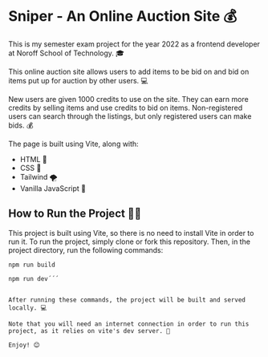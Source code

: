 
# Sniper - An Online Auction Site 💰

This is my semester exam project for the year 2022 as a frontend developer at Noroff School of Technology. 🎓

This online auction site allows users to add items to be bid on and bid on items put up for auction by other users. 💻

New users are given 1000 credits to use on the site. They can earn more credits by selling items and use credits to bid on items. Non-registered users can search through the listings, but only registered users can make bids. 💰

The page is built using Vite, along with:

- HTML 📜
- CSS 🎨
- Tailwind 🌪
- Vanilla JavaScript 🍦

## How to Run the Project 🏃‍♂️

This project is built using Vite, so there is no need to install Vite in order to run it. To run the project, simply clone or fork this repository. Then, in the project directory, run the following commands:

```
npm run build

npm run dev´´´


After running these commands, the project will be built and served locally. 💻

Note that you will need an internet connection in order to run this project, as it relies on vite's dev server. 📡

Enjoy! 😊
